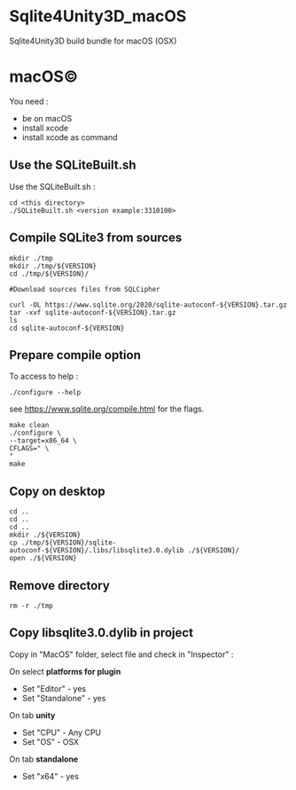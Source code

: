 # Sqlite4Unity3D_macOS

Sqlite4Unity3D build bundle for macOS (OSX)

# macOS©

You need :
- be on macOS
- install xcode
- install xcode as command

## Use the SQLiteBuilt.sh

Use the SQLiteBuilt.sh :
```
cd <this directory>
./SQLiteBuilt.sh <version example:3310100>
```

## Compile SQLite3 from sources

```
mkdir ./tmp
mkdir ./tmp/${VERSION}
cd ./tmp/${VERSION}/

#Download sources files from SQLCipher

curl -OL https://www.sqlite.org/2020/sqlite-autoconf-${VERSION}.tar.gz
tar -xvf sqlite-autoconf-${VERSION}.tar.gz
ls 
cd sqlite-autoconf-${VERSION}
```

## Prepare compile option

To access to help :
```
./configure --help
```
see https://www.sqlite.org/compile.html for the flags.

```
make clean
./configure \
--target=x86_64 \
CFLAGS=" \
"
make  
```

## Copy on desktop

```
cd ..
cd ..
cd .. 
mkdir ./${VERSION}
cp ./tmp/${VERSION}/sqlite-autoconf-${VERSION}/.libs/libsqlite3.0.dylib ./${VERSION}/
open ./${VERSION}
```

## Remove directory

```
rm -r ./tmp
```

## Copy libsqlite3.0.dylib in project

Copy in "MacOS" folder, select file and check in "Inspector" :

On select **platforms for plugin**
- Set "Editor" - yes
- Set "Standalone" - yes

On tab **unity**
- Set "CPU" - Any CPU
- Set "OS" - OSX

On tab **standalone**
- Set "x64" - yes
